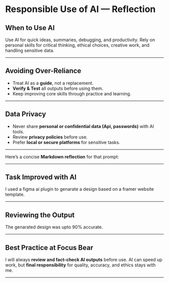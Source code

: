 
# Responsible Use of AI — Reflection

## When to Use AI 

Use AI for quick ideas, summaries, debugging, and productivity.
Rely on personal skills for critical thinking, ethical choices, creative work, and handling sensitive data.

---

## Avoiding Over-Reliance 

* Treat AI as a **guide**, not a replacement.
* **Verify & Test** all outputs before using them.
* Keep improving core skills through practice and learning.

---

## Data Privacy 

* Never share **personal or confidential data (Api, passwords)** with AI tools.
* Review **privacy policies** before use.
* Prefer **local or secure platforms** for sensitive tasks.

---
Here’s a concise **Markdown reflection** for that prompt:

---

## Task Improved with AI 

I used a figma ai plugin to genarate a design based on a framer website template.

---

## Reviewing the Output 

The genarated design was upto 90% accurate.

---

## Best Practice at Focus Bear 

I will always **review and fact-check AI outputs** before use.
AI can speed up work, but **final responsibility** for quality, accuracy, and ethics stays with me.

---



